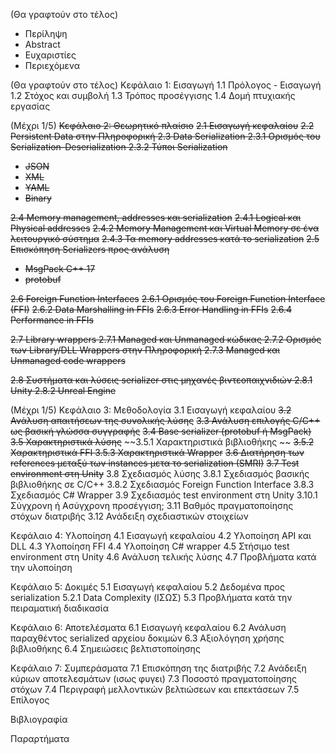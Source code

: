 (Θα γραφτούν στο τέλος)

- Περίληψη
- Abstract
- Ευχαριστίες
- Περιεχόμενα

(Θα γραφτούν στο τέλος)
Κεφάλαιο 1: Εισαγωγή
1.1 Πρόλογος - Εισαγωγή
1.2 Στόχος και συμβολή
1.3 Τρόπος προσέγγισης
1.4 Δομή πτυχιακής εργασίας

(Μέχρι 1/5)
~~Κεφάλαιο 2: Θεωρητικό πλαίσιο~~
~~2.1 Εισαγωγή κεφαλαίου~~
~~2.2 Persistent Data στην Πληροφορική
2.3 Data Serialization
2.3.1 Ορισμός του Serialization-Deserialization
2.3.2 Τύποι Serialization~~

- ~~JSON~~
- ~~XML~~
- ~~YAML~~
- ~~Binary~~

~~2.4 Memory management, addresses και serialization~~
~~2.4.1 Logical και Physical addresses~~
~~2.4.2 Memory Management και Virtual Memory σε ένα λειτουργικό σύστημα~~
~~2.4.3 Τα memory addresses κατά το serialization~~
~~2.5 Επισκόπηση Serializers προς ανάλυση~~

- ~~MsgPack C++ 17~~
- ~~protobuf~~

~~2.6 Foreign Function Interfaces~~
~~2.6.1 Ορισμός του Foreign Function Interface (FFI)~~
~~2.6.2 Data Marshalling in FFIs~~
~~2.6.3 Error Handling in FFIs~~
~~2.6.4 Performance in FFIs~~

~~2.7 Library wrappers
2.7.1 Managed και Unmanaged κώδικας
2.7.2 Ορισμός των Library/DLL Wrappers στην Πληροφορική
2.7.3 Managed και Unmanaged code wrappers~~

~~2.8 Συστήματα και λύσεις serializer στις μηχανές βιντεοπαιχνιδιών
2.8.1 Unity
2.8.2 Unreal Engine~~

(Μέχρι 1/5)
Κεφάλαιο 3: Μεθοδολογία
3.1 Εισαγωγή κεφαλαίου
~~3.2 Ανάλυση απαιτήσεων της συνολικής λύσης~~
~~3.3 Ανάλυση επιλογής C/C++ ως βασική γλώσσα συγγραφής~~
~~3.4 Base serializer (protobuf ή MsgPack)~~
~~3.5 Χαρακτηριστικά λύσης~~
~~3.5.1 Χαρακτηριστικά βιβλιοθήκης ~~
~~3.5.2 Χαρακτηριστικά FFI
3.5.3 Χαρακτηριστικά Wrapper~~
~~3.6 Διατήρηση των references μεταξύ των instances μετα το serialization (SMRI)~~
~~3.7 Test environment στη Unity~~
3.8 Σχεδιασμός λύσης
3.8.1 Σχεδιασμός βασικής βιβλιοθήκης σε C/C++
3.8.2 Σχεδιασμός Foreign Function Interface
3.8.3 Σχεδιασμός C# Wrapper
3.9 Σχεδιασμός test environment στη Unity
3.10.1 Σύγχρονη ή Ασύγχρονη προσέγγιση;
3.11 Βαθμός πραγματοποίησης στόχων διατριβής
3.12 Ανάδειξη σχεδιαστικών στοιχείων

Κεφάλαιο 4: Υλοποίηση
4.1 Εισαγωγή κεφαλαίου
4.2 Υλοποίηση API και DLL
4.3 Υλοποίηση FFI
4.4 Υλοποίηση C# wrapper
4.5 Στήσιμο test environment στη Unity
4.6 Ανάλυση τελικής λύσης
4.7 Προβλήματα κατά την υλοποίηση

Κεφάλαιο 5: Δοκιμές
5.1 Εισαγωγή κεφαλαίου
5.2 Δεδομένα προς serialization
5.2.1 Data Complexity (ΙΣΩΣ)
5.3 Προβλήματα κατά την πειραματική διαδικασία

Κεφάλαιο 6: Αποτελέσματα
6.1 Εισαγωγή κεφαλαίου
6.2 Ανάλυση παραχθέντος serialized αρχείου δοκιμών
6.3 Αξιολόγηση χρήσης βιβλιοθήκης
6.4 Σημειώσεις βελτιστοποίησης

Κεφάλαιο 7: Συμπεράσματα
7.1 Επισκόπηση της διατριβής
7.2 Ανάδειξη κύριων αποτελεσμάτων (ισως φυγει)
7.3 Ποσοστό πραγματοποίησης στόχων
7.4 Περιγραφή μελλοντικών βελτιώσεων και επεκτάσεων
7.5 Επίλογος

Βιβλιογραφία

Παραρτήματα

